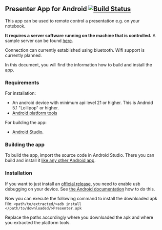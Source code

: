 ## Presenter App for Android [![Build Status](https://travis-ci.org/FelixWohlfrom/Presenter-Client-Android.svg?branch=master)](https://travis-ci.org/FelixWohlfrom/Presenter-Client-Android)

This app can be used to remote control a presentation e.g. on your notebook.

**It requires a server software running on the machine that is controlled.**
A sample server can be found [here](https://github.com/FelixWohlfrom/Presenter-Server).

Connection can currently established using bluetooth. Wifi support is currently planned.

In this document, you will find the information how to build and install the app.

### Requirements
For installation:
- An android device with minimum api level 21 or higher. This is Android 5.1 "Lollipop" or higher.
- [Android platform tools](https://developer.android.com/studio/releases/platform-tools.html)

For building the app:
- [Android Studio](https://developer.android.com/studio/index.html).

### Building the app
To build the app, import the source code in Android Studio.
There you can build and install it [like any other Android app](https://developer.android.com/training/basics/firstapp/running-app.html).

### Installation
If you want to just install an [official release](../../releases), you need to enable usb debugging on your device.
See [the Android documentation](https://developer.android.com/training/basics/firstapp/running-app.html#RealDevice) how to do this.

Now you can execute the following command to install the downloaded apk file:
```<path/to/extracted/>adb install </path/to/downloaded/>Presenter.apk```

Replace the paths accordingly where you downloaded the apk and where you extracted the platform tools.